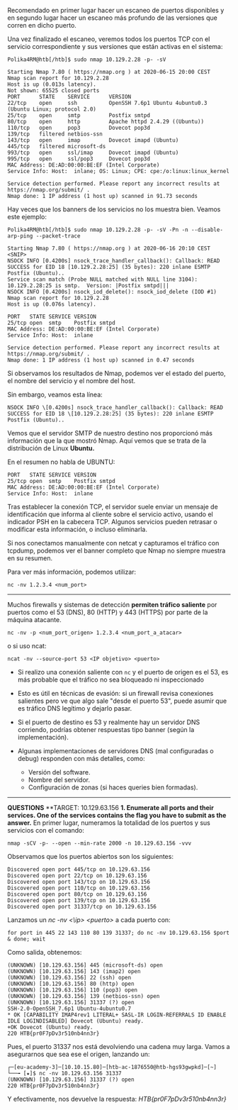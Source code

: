 Recomendado en primer lugar hacer un escaneo de puertos disponibles y en segundo lugar hacer un escaneo más profundo de las versiones que corren en dicho puerto.

Una vez finalizado el escaneo, veremos todos los puertos TCP con el servicio correspondiente y sus versiones que están activas en el sistema:

```shell-session
Polika4RM@htb[/htb]$ sudo nmap 10.129.2.28 -p- -sV

Starting Nmap 7.80 ( https://nmap.org ) at 2020-06-15 20:00 CEST
Nmap scan report for 10.129.2.28
Host is up (0.013s latency).
Not shown: 65525 closed ports
PORT      STATE    SERVICE      VERSION
22/tcp    open     ssh          OpenSSH 7.6p1 Ubuntu 4ubuntu0.3 (Ubuntu Linux; protocol 2.0)
25/tcp    open     smtp         Postfix smtpd
80/tcp    open     http         Apache httpd 2.4.29 ((Ubuntu))
110/tcp   open     pop3         Dovecot pop3d
139/tcp   filtered netbios-ssn
143/tcp   open     imap         Dovecot imapd (Ubuntu)
445/tcp   filtered microsoft-ds
993/tcp   open     ssl/imap     Dovecot imapd (Ubuntu)
995/tcp   open     ssl/pop3     Dovecot pop3d
MAC Address: DE:AD:00:00:BE:EF (Intel Corporate)
Service Info: Host:  inlane; OS: Linux; CPE: cpe:/o:linux:linux_kernel

Service detection performed. Please report any incorrect results at https://nmap.org/submit/ .
Nmap done: 1 IP address (1 host up) scanned in 91.73 seconds
```

Hay veces que los banners de los servicios no los muestra bien. Veamos este ejemplo:

```shell-session
Polika4RM@htb[/htb]$ sudo nmap 10.129.2.28 -p- -sV -Pn -n --disable-arp-ping --packet-trace

Starting Nmap 7.80 ( https://nmap.org ) at 2020-06-16 20:10 CEST
<SNIP>
NSOCK INFO [0.4200s] nsock_trace_handler_callback(): Callback: READ SUCCESS for EID 18 [10.129.2.28:25] (35 bytes): 220 inlane ESMTP Postfix (Ubuntu)..
Service scan match (Probe NULL matched with NULL line 3104): 10.129.2.28:25 is smtp.  Version: |Postfix smtpd|||
NSOCK INFO [0.4200s] nsock_iod_delete(): nsock_iod_delete (IOD #1)
Nmap scan report for 10.129.2.28
Host is up (0.076s latency).

PORT   STATE SERVICE VERSION
25/tcp open  smtp    Postfix smtpd
MAC Address: DE:AD:00:00:BE:EF (Intel Corporate)
Service Info: Host:  inlane

Service detection performed. Please report any incorrect results at https://nmap.org/submit/ .
Nmap done: 1 IP address (1 host up) scanned in 0.47 seconds
```
Si observamos los resultados de Nmap, podemos ver el estado del puerto, el nombre del servicio y el nombre del host. 

Sin embargo, veamos esta línea:
```
NSOCK INFO \[0.4200s] nsock_trace_handler_callback(): Callback: READ SUCCESS for EID 18 \[10.129.2.28:25] (35 bytes): 220 inlane ESMTP Postfix (Ubuntu)..
```

Vemos que el servidor SMTP de nuestro destino nos proporcionó más información que la que mostró Nmap. 
Aquí vemos que se trata de la distribución de Linux **Ubuntu.** 

En el resumen no habla de UBUNTU:

```
PORT   STATE SERVICE VERSION
25/tcp open  smtp    Postfix smtpd
MAC Address: DE:AD:00:00:BE:EF (Intel Corporate)
Service Info: Host:  inlane
```

Tras establecer la conexión TCP, el servidor suele enviar un mensaje de identificación que informa al cliente sobre el servicio activo, usando el indicador PSH en la cabecera TCP. Algunos servicios pueden retrasar o modificar esta información, o incluso eliminarla. 

Si nos conectamos manualmente con netcat y capturamos el tráfico con tcpdump, podemos ver el banner completo que Nmap no siempre muestra en su resumen.

Para ver más información, podemos utilizar:
```shell-session
nc -nv 1.2.3.4 <num_port>
```

-----
Muchos firewalls y sistemas de detección **permiten tráfico saliente** por puertos como el 53 (DNS), 80 (HTTP) y 443 (HTTPS) por parte de la máquina atacante.
```
nc -nv -p <num_port_origen> 1.2.3.4 <num_port_a_atacar>
```
o si uso ncat:
```
ncat -nv --source-port 53 <IP objetivo> <puerto>
```

- Si realizo una conexión saliente con `nc` y el puerto de origen es el 53, es más probable que el tráfico no sea bloqueado ni inspeccionado
- Esto es útil en técnicas de evasión: si un firewall revisa conexiones salientes pero ve que algo sale "desde el puerto 53", puede asumir que es tráfico DNS legítimo y dejarlo pasar.

- Si el puerto de destino es 53 y realmente hay un servidor DNS corriendo, podrías obtener respuestas tipo banner (según la implementación).

- Algunas implementaciones de servidores DNS (mal configuradas o debug) responden con más detalles, como:
    - Versión del software.
    - Nombre del servidor.
    - Configuración de zonas (si haces queries bien formadas).

---
**QUESTIONS**
**TARGET: 10.129.63.156
**1. Enumerate all ports and their services. One of the services contains the flag you have to submit as the answer.**
En primer lugar, numeramos la totalidad de los puertos y sus servicios con el comando:
```
nmap -sCV -p- --open --min-rate 2000 -n 10.129.63.156 -vvv
```

Observamos que los puertos abiertos son los siguientes:
```
Discovered open port 445/tcp on 10.129.63.156
Discovered open port 22/tcp on 10.129.63.156
Discovered open port 143/tcp on 10.129.63.156
Discovered open port 110/tcp on 10.129.63.156
Discovered open port 80/tcp on 10.129.63.156
Discovered open port 139/tcp on 10.129.63.156
Discovered open port 31337/tcp on 10.129.63.156
```

Lanzamos un *nc -nv <\ip> \<puerto>* a cada puerto con:
```
for port in 445 22 143 110 80 139 31337; do nc -nv 10.129.63.156 $port & done; wait
```

Como salida, obtenemos: 
```
(UNKNOWN) [10.129.63.156] 445 (microsoft-ds) open
(UNKNOWN) [10.129.63.156] 143 (imap2) open
(UNKNOWN) [10.129.63.156] 22 (ssh) open
(UNKNOWN) [10.129.63.156] 80 (http) open
(UNKNOWN) [10.129.63.156] 110 (pop3) open
(UNKNOWN) [10.129.63.156] 139 (netbios-ssn) open
(UNKNOWN) [10.129.63.156] 31337 (?) open
SSH-2.0-OpenSSH_7.6p1 Ubuntu-4ubuntu0.7
* OK [CAPABILITY IMAP4rev1 LITERAL+ SASL-IR LOGIN-REFERRALS ID ENABLE IDLE LOGINDISABLED] Dovecot (Ubuntu) ready.
+OK Dovecot (Ubuntu) ready.
220 HTB{pr0F7pDv3r510nb4nn3r}
```

Pues, el puerto 31337 nos está devolviendo una cadena muy larga. Vamos a asegurarnos que sea ese el origen, lanzando un:

```
┌─[eu-academy-3]─[10.10.15.80]─[htb-ac-1876550@htb-hgs93gwpkd]─[~]
└──╼ [★]$ nc -nv 10.129.63.156 31337
(UNKNOWN) [10.129.63.156] 31337 (?) open
220 HTB{pr0F7pDv3r510nb4nn3r}

```
Y efectivamente, nos devuelve la respuesta: *HTB{pr0F7pDv3r510nb4nn3r}*

